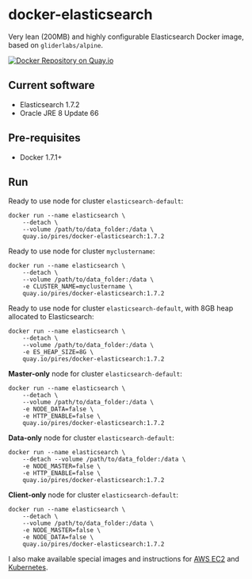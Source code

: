 # docker-elasticsearch

Very lean (200MB) and highly configurable Elasticsearch Docker image, based on `gliderlabs/alpine`.

[![Docker Repository on Quay.io](https://quay.io/repository/pires/docker-elasticsearch/status "Docker Repository on Quay.io")](https://quay.io/repository/pires/docker-elasticsearch)

## Current software

* Elasticsearch 1.7.2
* Oracle JRE 8 Update 66

## Pre-requisites

* Docker 1.7.1+

## Run

Ready to use node for cluster `elasticsearch-default`:
```
docker run --name elasticsearch \
	--detach \
	--volume /path/to/data_folder:/data \
	quay.io/pires/docker-elasticsearch:1.7.2
```

Ready to use node for cluster `myclustername`:
```
docker run --name elasticsearch \
	--detach \
	--volume /path/to/data_folder:/data \
	-e CLUSTER_NAME=myclustername \
	quay.io/pires/docker-elasticsearch:1.7.2
```

Ready to use node for cluster `elasticsearch-default`, with 8GB heap allocated to Elasticsearch:
```
docker run --name elasticsearch \
	--detach \
	--volume /path/to/data_folder:/data \
	-e ES_HEAP_SIZE=8G \
	quay.io/pires/docker-elasticsearch:1.7.2
```

**Master-only** node for cluster `elasticsearch-default`:
```
docker run --name elasticsearch \
	--detach \
	--volume /path/to/data_folder:/data \
	-e NODE_DATA=false \
	-e HTTP_ENABLE=false \
	quay.io/pires/docker-elasticsearch:1.7.2
```

**Data-only** node for cluster `elasticsearch-default`:
```
docker run --name elasticsearch \
	--detach --volume /path/to/data_folder:/data \
	-e NODE_MASTER=false \
	-e HTTP_ENABLE=false \
	quay.io/pires/docker-elasticsearch:1.7.2
```

**Client-only** node for cluster `elasticsearch-default`:
```
docker run --name elasticsearch \
	--detach \
	--volume /path/to/data_folder:/data \
	-e NODE_MASTER=false \
	-e NODE_DATA=false \
	quay.io/pires/docker-elasticsearch:1.7.2
```

I also make available special images and instructions for [AWS EC2](https://github.com/pires/docker-elasticsearch-aws) and [Kubernetes](https://github.com/pires/docker-elasticsearch-kubernetes).
